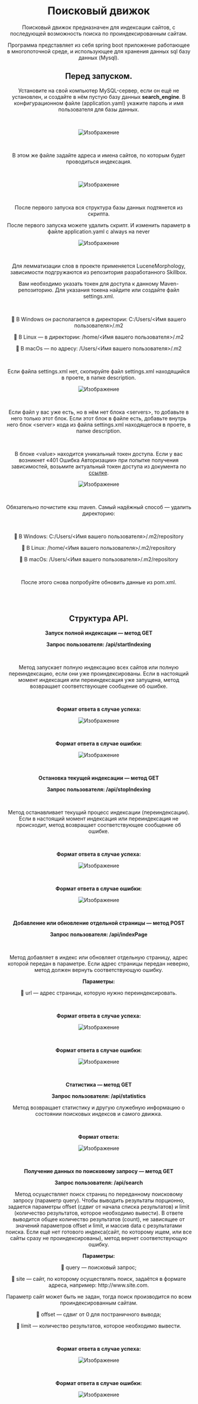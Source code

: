   <div align="center">
<h1><b>Поисковый движок</b></h1>
<p>Поисковый движок предназначен для индексации сайтов, с последующей возможность поиска по проиндексированным сайтам.</p>
<p>Программа представляет из себя spring boot приложение работающее в многопоточной среде, 
и использующее для хранения данных sql базу данных (Mysql).</p>
<h2><b>Перед запуском.</b></h2>
<p>Установите на свой компьютер MySQL-сервер, если он ещё не установлен,
и создайте в нём пустую базу данных <b>search_engine</b>.
В конфигурационном файле (application.yaml) укажите пароль и имя пользователя для базы данных.</p>
<br/>
<p class="fig"><img src="description\image\img.png" 
    alt="Изображение"></p>
<br/>
<p>В этом же файле задайте адреса и имена сайтов, по которым будет проводиться индексация.</p>
<br/>
<p class="fig"><img src="description\image\img_3.png" 
    alt="Изображение"></p>
<br/>
<p>После первого запуска вся структура базы данных подтянется из скрипта.</p>
<p>После первого запуска можете удалить скрипт. И изменить параметр в файле application.yaml с 
always на never</p>

<p class="fig"><img src="description\image\img_10.png" 
    alt="Изображение"></p>
<br/>
<p>Для лемматизации слов в проекте применяется LuceneMorphology, зависимости подгружаются из репозитория
разработанного Skillbox.</p>
<p>Вам необходимо указать токен для доступа к данному Maven-репозиторию. 
Для указания токена найдите или создайте файл settings.xml.</p>
<br/>
<p> В Windows он располагается в директории: C:/Users/&lt;Имя вашего пользователя&gt;/.m2</p>
<p> В Linux — в директории: /home/&lt;Имя вашего пользователя&gt;/.m2</p>
<p> В macOs — по адресу: /Users/&lt;Имя вашего пользователя&gt;/.m2</p>
<br/>
<p>Если файла settings.xml нет, скопируйте файл settings.xml находящийся в проете, 
в папке description.</p>

<p class="fig"><img src="description\image\img_11.png" 
    alt="Изображение"></p>
<br/>
<p>Если файл у вас уже есть, но в нём нет блока &lt;servers&gt;, то добавьте в него только этот блок. 
Если этот блок в файле есть, добавьте внутрь него блок &lt;server&gt; кода из файла settings.xml находящегося в проете, 
в папке description.</p>
<br/>
<p>В блоке &lt;value&gt; находится уникальный токен доступа. Если у вас возникнет «401 Ошибка Авторизации» 
при попытке получения зависимостей, возьмите актуальный токен доступа из документа по
<a href="https://docs.google.com/document/d/1rb0ysFBLQltgLTvmh-ebaZfJSI7VwlFlEYT9V5_aPjc/edit">ссылке</a>.</p>

<p class="fig"><img src="description\image\img_12.png" 
    alt="Изображение"></p>
<br/>
<p>Обязательно почистите кэш maven. Самый надёжный способ — удалить директорию:</p>
<br/>
<p> В Windows: C:/Users/&lt;Имя вашего пользователя&gt;/.m2/repository</p>
<p> В Linux: /home/&lt;Имя вашего пользователя&gt;/.m2/repository</p>
<p> В macOs: /Users/&lt;Имя вашего пользователя&gt;/.m2/repository</p>
<br/>
<p>После этого снова попробуйте обновить данные из pom.xml.</p>
<br/>
<br/>
<h2><b>Структура API.</b></h2>
<p><b>Запуск полной индексации — метод GET </b></p>
<p><b>Запрос пользователя: /api/startIndexing
</b></p>
<br/>
<p>Метод запускает полную индексацию всех сайтов или полную переиндексацию, если они уже проиндексированы.
Если в настоящий момент индексация или переиндексация уже запущена, метод возвращает соответствующее сообщение об ошибке. 
</p>

<br/>
<p><b>Формат ответа в случае успеха:</b></p>
<p class="fig"><img src="description\image\img_2.png" 
    alt="Изображение"></p>
<br/>
<p><b>Формат ответа в случае ошибки:</b></p>
<p class="fig"><img src="description\image\img_6.png" 
    alt="Изображение"></p>
<br/>

<p><b>Остановка текущей индексации — метод GET </b></p>
<p><b>Запрос пользователя: /api/stopIndexing</b></p>
<br/>
<p>Метод останавливает текущий процесс индексации (переиндексации). Если в настоящий момент индексация 
или переиндексация не происходит, метод возвращает соответствующее сообщение об ошибке. 
</p>
<br/>
<p><b>Формат ответа в случае успеха:</b></p>
<p class="fig"><img src="description\image\img_2.png" 
    alt="Изображение"></p>
<br/>
<p><b>Формат ответа в случае ошибки:</b></p>
<p class="fig"><img src="description\image\img_5.png" 
    alt="Изображение"></p>
<br/>

<p><b>Добавление или обновление отдельной страницы — метод POST </b></p>
<p><b>Запрос пользователя: /api/indexPage</b></p>
<br/>
<p>Метод добавляет в индекс или обновляет отдельную страницу, адрес которой передан в параметре.
Если адрес страницы передан неверно, метод должен вернуть соответствующую ошибку.
</p>
<p><b>Параметры:</b></p>
<p> url — адрес страницы, которую нужно переиндексировать.</p>
<br/>
<p><b>Формат ответа в случае успеха:</b></p>
<p class="fig"><img src="description\image\img_2.png" 
    alt="Изображение"></p>
<br/>
<p><b>Формат ответа в случае ошибки:</b></p>
<p class="fig"><img src="description\image\img_7.png" 
    alt="Изображение"></p>
<br/>

<p><b>Статистика — метод GET </b></p>
<p><b>Запрос пользователя: /api/statistics</b></p>
<p>Метод возвращает статистику и другую служебную информацию о состоянии поисковых индексов и самого движка.
</p>
<br/>
<p><b>Формат ответа:</b></p>
<p class="fig"><img src="description\image\img_8.png" 
    alt="Изображение"></p>
<br/>

<p><b>Получение данных по поисковому запросу — метод GET</b></p>
<p><b>Запрос пользователя: /api/search</b></p>
<p>Метод осуществляет поиск страниц по переданному поисковому запросу (параметр query).
Чтобы выводить результаты порционно, задается параметры offset (сдвиг от начала списка результатов) 
и limit (количество результатов, которое необходимо вывести).
В ответе выводится общее количество результатов (count), не зависящее от значений параметров offset и limit, 
и массив data с результатами поиска.
Если ещё нет готового индекса(сайт, по которому ищем, или все сайты сразу не проиндексированы), 
метод  вернет соответствующую ошибку.
</p>
<p><b>Параметры:</b></p>

<p> query — поисковый запрос;</p>
<p> site — сайт, по которому осуществлять поиск, задаётся в формате адреса, например: http://www.site.com.</p>
<p>Параметр сайт может быть не задан, тогда поиск производится по всем проиндексированным сайтам.</p>
<p> offset — сдвиг от 0 для постраничного вывода;</p>
<p> limit — количество результатов, которое необходимо вывести.</p>
<br/>
<p><b>Формат ответа в случае успеха:</b></p>
<p class="fig"><img src="description\image\img_9.png" 
    alt="Изображение"></p>
<br/>
<p><b>Формат ответа в случае ошибки:</b></p>
<p class="fig"><img src="description\image\img_7.png" 
    alt="Изображение"></p>
<br/>

</div>
